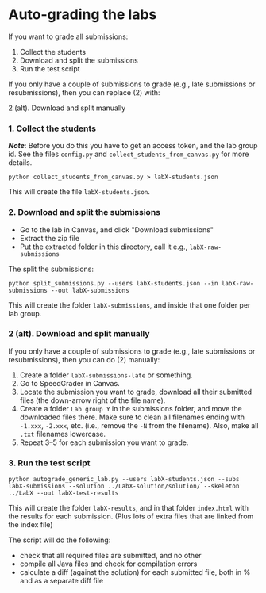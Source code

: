 
# Auto-grading the labs

If you want to grade all submissions:

1. Collect the students
2. Download and split the submissions
3. Run the test script

If you only have a couple of submissions to grade (e.g., late submissions or resubmissions), then you can replace (2) with:

2 (alt). Download and split manually 


### 1. Collect the students

***Note***: Before you do this you have to get an access token, and the lab group id.
See the files `config.py` and `collect_students_from_canvas.py` for more details.

```
python collect_students_from_canvas.py > labX-students.json
```

This will create the file `labX-students.json`.

### 2. Download and split the submissions

- Go to the lab in Canvas, and click "Download submissions"
- Extract the zip file
- Put the extracted folder in this directory, call it e.g., `labX-raw-submissions`

The split the submissions:

```
python split_submissions.py --users labX-students.json --in labX-raw-submissions --out labX-submissions
```

This will create the folder `labX-submissions`, and inside that one folder per lab group.

### 2 (alt). Download and split manually

If you only have a couple of submissions to grade (e.g., late submissions or resubmissions), then you can do (2) manually:

1. Create a folder `labX-submissions-late` or something.
2. Go to SpeedGrader in Canvas.
3. Locate the submission you want to grade, download all their submitted files (the down-arrow right of the file name).
4. Create a folder `Lab group Y` in the submissions folder, and move the downloaded files there. Make sure to clean all filenames ending with `-1.xxx`, `-2.xxx`, etc. (i.e., remove the `-N` from the filename). Also, make all `.txt` filenames lowercase.
5. Repeat 3–5 for each submission you want to grade.


### 3. Run the test script

```
python autograde_generic_lab.py --users labX-students.json --subs labX-submissions --solution ../LabX-solution/solution/ --skeleton ../LabX --out labX-test-results
```

This will create the folder `labX-results`, and in that folder `index.html` with the results for each submission.
(Plus lots of extra files that are linked from the index file)

The script will do the following:

- check that all required files are submitted, and no other
- compile all Java files and check for compilation errors
- calculate a diff (against the solution) for each submitted file, both in % and as a separate diff file

